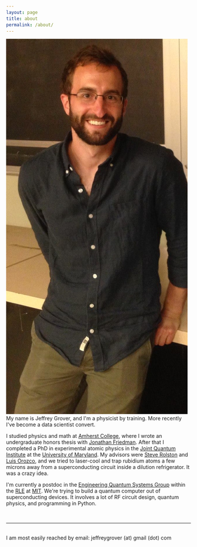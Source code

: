 ```yaml
---
layout: page
title: about
permalink: /about/
---
```


<img class="col one right" src="/img/Jeff.jpg">

<br/>
My name is Jeffrey Grover, and I'm a physicist by training. More recently I've become a data scientist convert.

I studied physics and math at <a href="https://www.amherst.edu" target="_blank">Amherst College</a>, where I wrote an undergraduate honors thesis with <a href="https://www.amherst.edu/~jrfriedman" target="_blank">Jonathan Friedman</a>. 
After that I completed a PhD in experimental atomic physics in the <a href="http://jqi.umd.edu/" target="_blank">Joint Quantum Institute</a> at the <a href="http://umdphysics.umd.edu/" target="_blank">University of Maryland</a>. 
My advisors were <a href="http://groups.jqi.umd.edu/rolston/" target="_blank">Steve Rolston</a> and <a href="http://www.physics.umd.edu/rgroups/amo/orozco/" target="_blank">Luis Orozco</a>, and we tried to laser-cool and trap rubidium atoms a few microns away from a superconducting circuit inside a dilution refrigerator. It was a crazy idea.

I'm currently a postdoc in the <a href="http://equs.mit.edu/" target="_blank">Engineering Quantum Systems Group</a> within the <a href="http://www.rle.mit.edu/" target="_blank">RLE</a> at <a href="http://web.mit.edu/" target="_blank">MIT</a>.
We're trying to build a quantum computer out of superconducting devices.
It involves a lot of RF circuit design, quantum physics, and programming in Python.


<br/>
<hr/>
<br/>
<span class="contacticon center">
	<a href="mailto:jeffreygrover@gmail.com"><i class="fa fa-envelope-square"></i></a>
	<a href="https://www.linkedin.com/in/jeffreyagrover" target="_blank"><i class="fa fa-linkedin-square"></i></a>
	<a href="https://scholar.google.com/citations?user=igewch8AAAAJ&hl=en" target="_blank"><i class="ai ai-google-scholar-square"></i></a>
	<a href="https://twitter.com/jeffreygrover" target="_blank"><i class="fa fa-twitter-square"></i></a>
	<a href="https://github.com/jeffreygrover" target="_blank"><i class="fa fa-github-square"></i></a>
</span>

<div class="col three caption">
	I am most easily reached by email: jeffreygrover (at) gmail (dot) com
</div>

